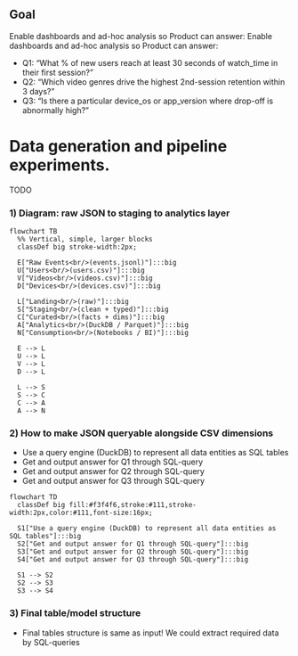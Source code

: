 ## Goal
Enable dashboards and ad-hoc analysis so Product can answer:
Enable dashboards and ad-hoc analysis so Product can answer:
- Q1: “What % of new users reach at least 30 seconds of watch_time in their first session?”
- Q2: “Which video genres drive the highest 2nd-session retention within 3 days?”
- Q3: “Is there a particular device_os or app_version where drop-off is abnormally high?”


# Data generation and pipeline experiments.
TODO

### 1) Diagram: raw JSON to staging to analytics layer

```mermaid
flowchart TB
  %% Vertical, simple, larger blocks
  classDef big stroke-width:2px;

  E["Raw Events<br/>(events.jsonl)"]:::big
  U["Users<br/>(users.csv)"]:::big
  V["Videos<br/>(videos.csv)"]:::big
  D["Devices<br/>(devices.csv)"]:::big

  L["Landing<br/>(raw)"]:::big
  S["Staging<br/>(clean + typed)"]:::big
  C["Curated<br/>(facts + dims)"]:::big
  A["Analytics<br/>(DuckDB / Parquet)"]:::big
  N["Consumption<br/>(Notebooks / BI)"]:::big

  E --> L
  U --> L
  V --> L
  D --> L

  L --> S
  S --> C
  C --> A
  A --> N
```

### 2) How to make JSON queryable alongside CSV dimensions
- Use a query engine (DuckDB) to represent all data entities as SQL tables
- Get and output answer for Q1 through SQL-query
- Get and output answer for Q2 through SQL-query
- Get and output answer for Q3 through SQL-query

```mermaid
flowchart TD
  classDef big fill:#f3f4f6,stroke:#111,stroke-width:2px,color:#111,font-size:16px;

  S1["Use a query engine (DuckDB) to represent all data entities as SQL tables"]:::big
  S2["Get and output answer for Q1 through SQL-query"]:::big
  S3["Get and output answer for Q2 through SQL-query"]:::big
  S4["Get and output answer for Q3 through SQL-query"]:::big

  S1 --> S2
  S2 --> S3
  S3 --> S4
```

### 3) Final table/model structure 
- Final tables structure is same as input! We could extract required data by SQL-queries 

